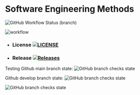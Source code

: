 # Software Engineering Methods
![GitHub Workflow Status (branch)](https://img.shields.io/github/actions/workflow/status/Sommie999/sem/main.yml?branch=develop&style=flat-square)<branch>

![workflow](https://github.com/Sommie999/sem/actions/workflows/main.yml/badge.svg)

* ### License [![LICENSE](https://img.shields.io/github/license/Sommie999/sem.svg?style=flat-square)](https://github.com/Sommie999/sem/blob/master/LICENSE)

* ### Release [![Releases](https://img.shields.io/github/release/Sommie999/sem/all.svg?style=flat-square)](https://github.com/Sommie999/sem/releases)

Testing
  Github main branch state: ![GitHub branch checks state](https://img.shields.io/github/checks-status/joerob25/sem-coursework-be/main)

Github develop branch state: ![GitHub branch checks state](https://img.shields.io/github/checks-status/joerob25/sem-coursework-be/develop)

![GitHub branch checks state](https://img.shields.io/github/checks-status/Sommie99/sem/master)
